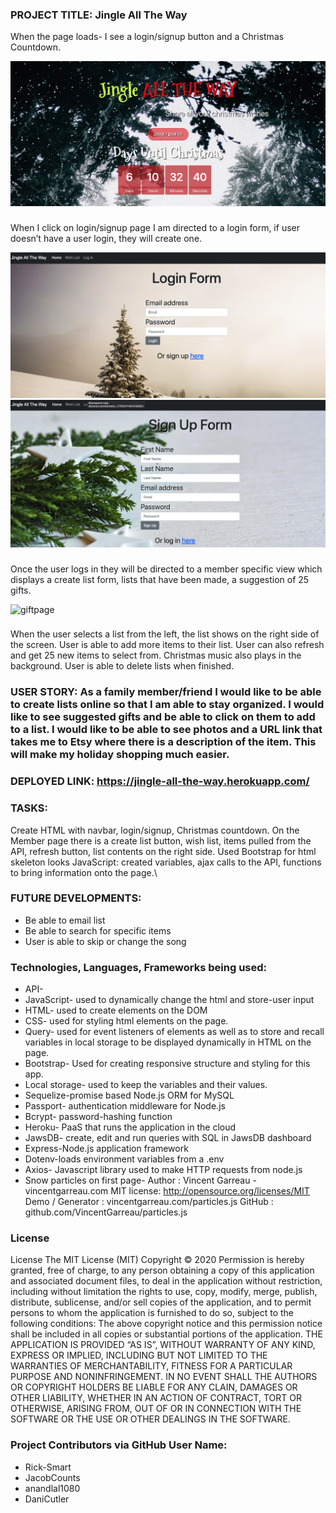### PROJECT TITLE: 	Jingle All The Way



When the page loads- I see a login/signup button and a Christmas Countdown.



![Main Page](./images/mainpage.png)

###

When I click on login/signup page I am directed to a login form, if user doesn’t have a user login, they will create one.

![Overview](./images/login.png)
![Overview](./images/signup.png)

###

Once the user logs in they will be directed to a member specific view which displays a create list form, lists that have been made, a suggestion of 25 gifts.

![giftpage](https://user-images.githubusercontent.com/72281065/102923390-e54a7f00-444c-11eb-997c-e2f918d270b8.PNG)

###

When the user selects a list from the left, the list shows on the right side of the screen. User is able to add more items to their list. User can also refresh and get 25 new items to select from. Christmas music also plays in the background. 
User is able to delete lists when finished. 




### USER STORY: As a family member/friend I would like to be able to create lists online so that I am able to stay organized. I would like to see suggested gifts and be able to click on them to add to a list. I would like to be able to see photos and a URL link that takes me to Etsy where there is a description of the item. This will make my holiday shopping much easier.

### DEPLOYED LINK: https://jingle-all-the-way.herokuapp.com/

### TASKS:
Create HTML with navbar, login/signup, Christmas countdown. On the Member page there is a create list button, wish list, items pulled from the API, refresh button, list contents on the right side. 
Used Bootstrap for html skeleton looks
JavaScript: created variables, ajax calls to the API, functions to bring information onto the page.\

### FUTURE DEVELOPMENTS:
* Be able to email list
* Be able to search for specific items
* User is able to skip or change the song



### Technologies, Languages, Frameworks being used:

* API-
* JavaScript- used to dynamically change the html and store-user input
* HTML- used to create elements on the DOM
* CSS- used for styling html elements on the page.
* Query- used for event listeners of elements as well as to store and recall variables in local storage to be displayed dynamically in HTML on the page. 
* Bootstrap- Used for creating responsive structure and styling for this app. 
* Local storage- used to keep the variables and their values.
* Sequelize-promise based Node.js ORM for MySQL
* Passport- authentication middleware for Node.js
* Bcrypt- password-hashing function 
* Heroku- PaaS that runs the application in the cloud
* JawsDB- create, edit and run queries with SQL in JawsDB dashboard
* Express-Node.js application framework
* Dotenv-loads environment variables from a .env
* Axios- Javascript library used to make HTTP requests from node.js
* Snow particles on first page- Author : Vincent Garreau  - vincentgarreau.com
MIT license: http://opensource.org/licenses/MIT
Demo / Generator : vincentgarreau.com/particles.js
GitHub : github.com/VincentGarreau/particles.js

### License
License
The MIT License (MIT) Copyright © 2020 Permission is hereby granted, free of charge, to any person obtaining a copy of this application and associated document files, to deal in the application without restriction, including without limitation the rights to use, copy, modify, merge, publish, distribute, sublicense, and/or sell copies of the application, and to permit persons to whom the application is furnished to do so, subject to the following conditions: The above copyright notice and this permission notice shall be included in all copies or substantial portions of the application. THE APPLICATION IS PROVIDED “AS IS”, WITHOUT WARRANTY OF ANY KIND, EXPRESS OR IMPLIED, INCLUDING BUT NOT LIMITED TO THE WARRANTIES OF MERCHANTABILITY, FITNESS FOR A PARTICULAR PURPOSE AND NONINFRINGEMENT. IN NO EVENT SHALL THE AUTHORS OR COPYRIGHT HOLDERS BE LIABLE FOR ANY CLAIN, DAMAGES OR OTHER LIABILITY, WHETHER IN AN ACTION OF CONTRACT, TORT OR OTHERWISE, ARISING FROM, OUT OF OR IN CONNECTION WITH THE SOFTWARE OR THE USE OR OTHER DEALINGS IN THE SOFTWARE.

### Project Contributors via GitHub User Name: 
* Rick-Smart
* JacobCounts
* anandlal1080
* DaniCutler
